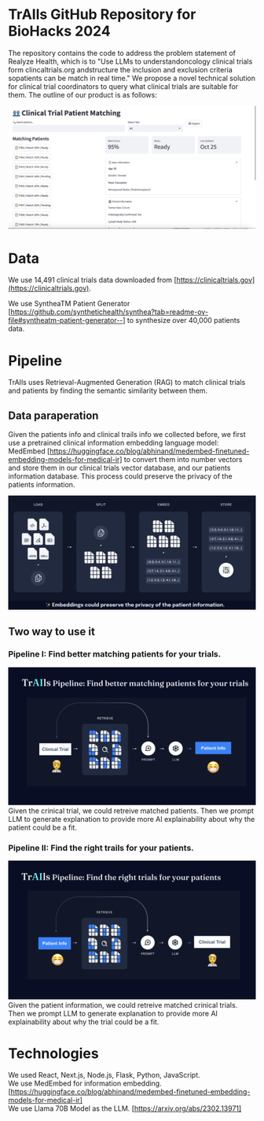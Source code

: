 # TrAIls GitHub Repository for BioHacks 2024

The repository contains the code to address the problem statement of Realyze Health, which is to "Use LLMs to understandoncology clinical trials form clincaltrials.org andstructure the inclusion and exclusion criteria sopatients can be match in real time." We propose a novel technical solution for clinical trial coordinators to query what clinical trials are suitable for them. The outline of our product is as follows:

![Image](panel.jpg)

# Data

We use 14,491 clinical trials data downloaded from [https://clinicaltrials.gov](https://clinicaltrials.gov).

We use SyntheaTM Patient Generator [https://github.com/synthetichealth/synthea?tab=readme-ov-file#syntheatm-patient-generator--] to synthesize over 40,000 patients data. 

# Pipeline 

TrAIls uses Retrieval-Augmented Generation (RAG) to match clinical trials and patients by finding the semantic similarity between them.

## Data paraperation
Given the patients info and clinical trails info we collected before, we first use a pretrained clinical information embedding language model: MedEmbed [https://huggingface.co/blog/abhinand/medembed-finetuned-embedding-models-for-medical-ir] to convert them into number vectors and store them in our clinical trials vector database, and our patients information database. This process could preserve the privacy of the patients information.

![Image](embedding.png)

## Two way to use it
### Pipeline I: Find better matching patients for your trials.
![Image](clinical2patients.png)
Given the crinical trial, we could retreive matched patients. Then we prompt LLM to generate explanation to provide more AI explainability about why the patient could be a fit.
### Pipeline II: Find the right trails for your patients.
![Image](patients2clinical.png)
Given the patient information, we could retreive matched crinical trials. Then we prompt LLM to generate explanation to provide more AI explainability about why the trial could be a fit.

# Technologies
We used React, Next.js, Node.js, Flask, Python, JavaScript. \
We use MedEmbed for information embedding. [https://huggingface.co/blog/abhinand/medembed-finetuned-embedding-models-for-medical-ir] \
We use Llama 70B Model as the LLM. [https://arxiv.org/abs/2302.13971]